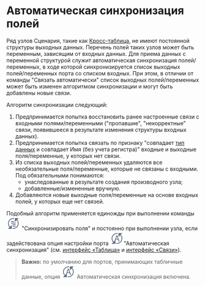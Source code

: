 # Автоматическая синхронизация полей

Ряд узлов Сценария, такие как [Кросс-таблица](../../processors/transformation/cross-table.md), не имеют постоянной структуры выходных данных. Перечень полей таких узлов может быть переменным, зависящим от входных данных. Для приема данных с переменной структурой служит автоматическая синхронизация полей/переменных, в ходе которой синхронизируется список выходных полей/переменных порта со списком входных. При этом, в отличии от команды "Связать автоматически" список выходных полей/переменных может быть изменен алгоритмом синхронизации и могут быть добавлены новые связи.

Алгоритм синхронизации следующий:

 1. Предпринимается попытка восстановить ранее настроенные связи с входными полями/переменными ("пропавшие", "некорректные" связи, появившееся в результате изменения структуры входных данных).
 2. Предпринимается попытка связать по признаку "совпадает [тип данных](../../data/datatype.md)
  и совпадает Имя (без учета регистра)" входные и выходные поля/переменные, у которых нет связи.
 3. Из списка выходных полей/переменных удаляются все необязательные поля/переменные, которые не связаны с входными. Под обязательными понимаются:
    * унаследованные в результате создания производного узла;
    * добавленные/измененные вручную.
 4. Добавляются новые выходные поля/переменные на основе входных полей, у которых еще нет связей.

Подобный алгоритм применяется единожды при выполнении команды
![](../../images/icons/toolbar-controls_18x18/toolbar-controls_18x18_sync-columns_default.svg)
"Синхронизировать поля" и постоянно при выполнении узла, если задействована опция настройки порта
![](../../images/icons/toolbar-controls_18x18/toolbar-controls_18x18_auto-sync-columns_default.svg)"Автоматическая синхронизация"
(см. [интерфейс «Таблица»](./interface-table.md)
и [интерфейс «Связи»](./interface-relations.md)).

>**Важно:** по умолчанию для портов, принимающих табличные данные, опция ![](../../images/icons/toolbar-controls_18x18/toolbar-controls_18x18_auto-sync-columns_default.svg) Автоматическая синхронизация включена.